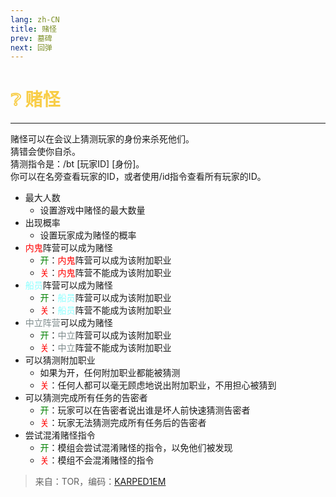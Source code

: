```yaml
---
lang: zh-CN
title: 赌怪
prev: 墓碑
next: 回弹
---
```


# <font color=#f8cd46>❔ <b>赌怪</b></font> <Badge text="Mixed" type="tip" vertical="middle"/>

***

赌怪可以在会议上猜测玩家的身份来杀死他们。<br>
猜错会使你自杀。<br>
猜测指令是：/bt [玩家ID] [身份]。<br>
你可以在名旁查看玩家的ID，或者使用/id指令查看所有玩家的ID。

- 最大人数
  - 设置游戏中赌怪的最大数量
- 出现概率
  - 设置玩家成为赌怪的概率
- <font color=red>内鬼</font>阵营可以成为赌怪
  - <font color=green>开</font>：<font color=red>内鬼</font>阵营可以成为该附加职业
  - <font color=red>关</font>：<font color=red>内鬼</font>阵营不能成为该附加职业
- <font color=#8cffff>船员</font>阵营可以成为赌怪
  - <font color=green>开</font>：<font color=#8cffff>船员</font>阵营可以成为该附加职业
  - <font color=red>关</font>：<font color=#8cffff>船员</font>阵营不能成为该附加职业
- <font color=#7f8c8d>中立阵营</font>可以成为赌怪
  - <font color=green>开</font>：<font color=#7f8c8d>中立</font>阵营可以成为该附加职业
  - <font color=red>关</font>：<font color=#7f8c8d>中立</font>阵营不能成为该附加职业
- 可以猜测附加职业
  - 如果为开，任何附加职业都能被猜测
  - <font color=red>关</font>：任何人都可以毫无顾虑地说出附加职业，不用担心被猜到
- 可以猜测完成所有任务的告密者
  - <font color=green>开</font>：玩家可以在告密者说出谁是坏人前快速猜测告密者
  - <font color=red>关</font>：玩家无法猜测完成所有任务后的告密者
- 尝试混淆赌怪指令
  - <font color=green>开</font>：模组会尝试混淆赌怪的指令，以免他们被发现
  - <font color=red>关</font>：模组不会混淆赌怪的指令

> 来自：TOR，编码：[KARPED1EM](https://github.com/KARPED1EM)
